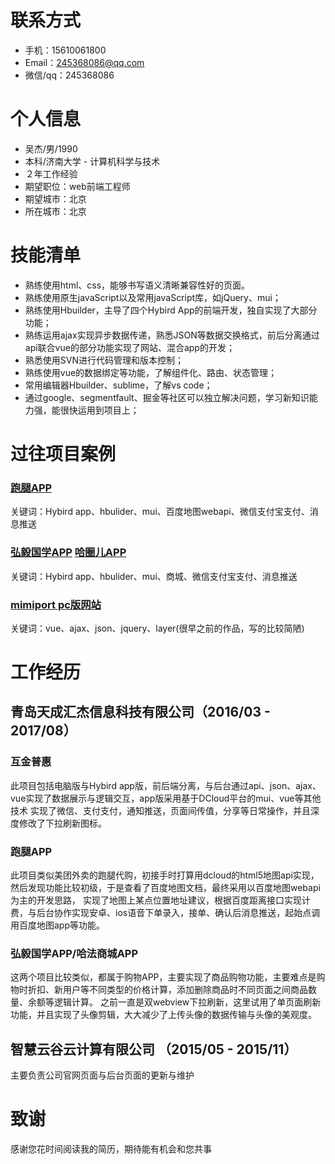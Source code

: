 # 联系方式  

* 手机：15610061800
* Email：245368086@qq.com
* 微信/qq：245368086
  
# 个人信息

* 吴杰/男/1990
* 本科/济南大学 - 计算机科学与技术
* ２年工作经验
* 期望职位：web前端工程师
* 期望城市：北京
* 所在城市：北京

# 技能清单

* 熟练使用html、css，能够书写语义清晰兼容性好的页面。
* 熟练使用原生javaScript以及常用javaScript库，如jQuery、mui；
* 熟练使用Hbuilder，主导了四个Hybird App的前端开发，独自实现了大部分功能；
* 熟练运用ajax实现异步数据传递，熟悉JSON等数据交换格式，前后分离通过api联合vue的部分功能实现了网站、混合app的开发；
* 熟悉使用SVN进行代码管理和版本控制；
* 熟练使用vue的数据绑定等功能，了解组件化、路由、状态管理；
* 常用编辑器Hbuilder、sublime，了解vs code；
* 通过google、segmentfault、掘金等社区可以独立解决问题，学习新知识能力强，能很快运用到项目上；

# 过往项目案例
  
### [跑腿APP](https://github.com/wujie396/Hello-World/blob/gh-pages/paotui.apk "跑腿APP")
关键词：Hybird app、hbulider、mui、百度地图webapi、微信支付宝支付、消息推送

### [弘毅国学APP](https://github.com/wujie396/Hello-World/blob/gh-pages/hongyi.apk "弘毅国学APP")   [哈圈儿APP](https://github.com/wujie396/Hello-World/blob/gh-pages/hafa.apk "哈圈儿APP")
关键词：Hybird app、hbulider、mui、商城、微信支付宝支付、消息推送


### [mimiport pc版网站](http://www.eumimi.com/ "mimiport")
关键词：vue、ajax、json、jquery、layer(很早之前的作品，写的比较简陋)

# 工作经历
  
## 青岛天成汇杰信息科技有限公司（2016/03 - 2017/08）
### 互金普惠
此项目包括电脑版与Hybird app版，前后端分离，与后台通过api、json、ajax、vue实现了数据展示与逻辑交互，app版采用基于DCloud平台的mui、vue等其他技术
实现了微信、支付支付，通知推送，页面间传值，分享等日常操作，并且深度修改了下拉刷新图标。

### 跑腿APP
此项目类似美团外卖的跑腿代购，初接手时打算用dcloud的html5地图api实现，然后发现功能比较初级，于是查看了百度地图文档，最终采用以百度地图webapi为主的开发思路，
实现了地图上某点位置地址建议，根据百度距离接口实现计费，与后台协作实现安卓、ios语音下单录入，接单、确认后消息推送，起始点调用百度地图app等功能。

### 弘毅国学APP/哈法商城APP
这两个项目比较类似，都属于购物APP，主要实现了商品购物功能，主要难点是购物时折扣、新用户等不同类型的价格计算，添加删除商品时不同页面之间商品数量、余额等逻辑计算。
之前一直是双webview下拉刷新，这里试用了单页面刷新功能，并且实现了头像剪辑，大大减少了上传头像的数据传输与头像的美观度。

## 智慧云谷云计算有限公司 （2015/05 - 2015/11）

主要负责公司官网页面与后台页面的更新与维护


# 致谢

感谢您花时间阅读我的简历，期待能有机会和您共事